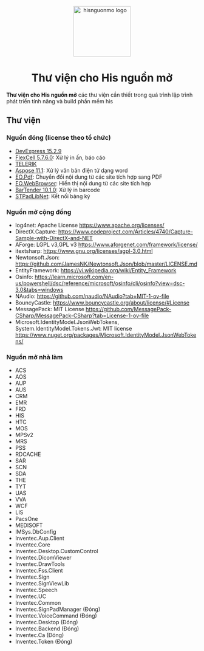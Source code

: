 <!-- markdownlint-disable-next-line -->

<p align="center">
  <a href="https://nguonmo.benhvienthongminh.vn/ords/f?p=106:1:9302229919244:::::" rel="noopener" target="_blank"><img width="150" height="133" src="https://nguonmo.benhvienthongminh.vn/i/apex_ui/img/favicons/hispro/hispro-180.png" alt="hisnguonmo logo"></a>
</p>

<h1 align="center">Thư viện cho His nguồn mở</h1>  

**Thư viện cho His nguồn mở** các thư viện cần thiết trong quá trình lập trình phát triển tính năng và build phần mềm his



## Thư viện

### Nguồn đóng (license theo tổ chức)
- [DevExpress 15.2.9](https://www.devexpress.com/ "DevExpress 15.2.9")	
- [FlexCell 5.7.6.0](https://www.tmssoftware.com/site/flexcelnet.asp "FlexCell 5.7.6.0"): Xử lý in ấn, báo cáo
- [TELERIK](https://www.telerik.com/ "Telerik UI for WinForms 2019.3.1022")	
- [Aspose 11.1](https://www.nuget.org/packages/Aspose.Words/11.1.0 "Aspose 11.1"): Xử lý văn bản điện tử dạng word
- [EO.Pdf](https://www.nuget.org/packages/EO.Pdf/20.3.34 "EO.Pdf"): Chuyển đổi nội dung từ các site tích hợp sang PDF
- [EO.WebBrowser](https://www.nuget.org/packages/EO.WebBrowser/20.3.34 "EO.WebBrowser"): Hiển thị nội dung từ các site tích hợp
- [BarTender 10.1.0](https://sonamin.com/blogs/download-phan-mem-driver/tai-bartender "EO.WebBrowser"): Xử lý in barcode
- [STPadLibNet](https://en.signotec.com/portal/seiten/signopad-api-device-api--900000170-10002.html "STPadLibNet"): Kết nối bảng ký

### Nguồn mở cộng đồng	
- log4net: Apache License https://www.apache.org/licenses/
- DirectX.Capture:	https://www.codeproject.com/Articles/4740/Capture-Sample-with-DirectX-and-NET
- AForge: LGPL v3,GPL v3 https://www.aforgenet.com/framework/license/
- itextsharp: https://www.gnu.org/licenses/agpl-3.0.html
- Newtonsoft.Json: https://github.com/JamesNK/Newtonsoft.Json/blob/master/LICENSE.md
- EntityFramework: https://vi.wikipedia.org/wiki/Entity_Framework
- Osinfo: https://learn.microsoft.com/en-us/powershell/dsc/reference/microsoft/osinfo/cli/osinfo?view=dsc-3.0&tabs=windows
- NAudio: https://github.com/naudio/NAudio?tab=MIT-1-ov-file
- BouncyCastle: https://www.bouncycastle.org/about/license/#License
- MessagePack: MIT License https://github.com/MessagePack-CSharp/MessagePack-CSharp?tab=License-1-ov-file
- Microsoft.IdentityModel.JsonWebTokens, System.IdentityModel.Tokens.Jwt: MIT license https://www.nuget.org/packages/Microsoft.IdentityModel.JsonWebTokens/

### Nguồn mở nhà làm
- ACS	
- AOS	
- AUP	
- AUS
- CRM
- EMR
- FRD
- HIS
- HTC
- MOS
- MPSv2
- MRS
- PSS
- RDCACHE
- SAR
- SCN
- SDA
- THE
- TYT
- UAS
- VVA
- WCF
- LIS
- PacsOne
- MEDISOFT
- IMSys.DbConfig
- Inventec.Aup.Client
- Inventec.Core
- Inventec.Desktop.CustomControl
- Inventec.DicomViewer
- Inventec.DrawTools
- Inventec.Fss.Client
- Inventec.Sign
- Inventec.SignViewLib
- Inventec.Speech
- Inventec.UC
- Inventec.Common
- Inventec.SignPadManager (Đóng)
- Inventec.VoiceCommand (Đóng)
- Inventec.Desktop (Đóng)
- Inventec.Backend (Đóng)
- Inventec.Ca (Đóng)
- Inventec.Token (Đóng)



























	